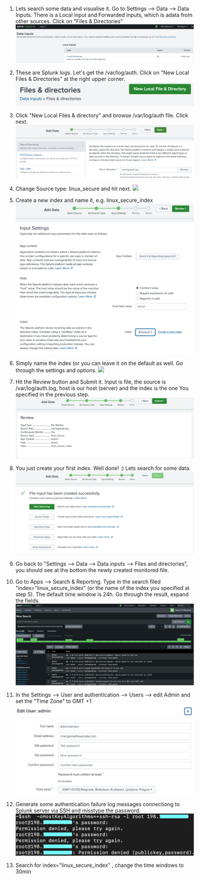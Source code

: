 1. Lets search some data and visualise it. Go to Settings --> Data --> Data Inputs. There is a Local input and Forwarded inputs, which is adata from other sources. Click on "Files & Directories"
![](attachments/datainput_files_and_directories.png)

2. These are Splunk logs. Let's get the /var/log/auth. Click on "New Local Files & Directories" at the right upper corner.
![](attachments/new_local_files.png)

3. Click "New Local Files & directory" and browse /var/log/auth file. Click next.
![](attachments/varlogauth.png)

4. Change Source type: linux_secure and hit next.
![](attachments/linux_secure)

5. Create a new index and name it, e.g. linux_secure_index
![](attachments/create_new_index.png)

6. Simply name the index (or you can leave it on the default as well. Go through the settings and options.
![](attachments/linux_secure_index)

7. Hit the Review button and Submit it. Input is file, the source is /var/log/auth.log, host is our host (server) and the index is the one You specified in the previous step.
![](attachments/review.png)

8. You just create your first index. Well done! :) Lets search for some data.
![](attachments/file_input_created.png)

9. Go back to "Settings --> Data --> Data inputs --> Files and directories", you should see at the bottom the newly created monitored file.

10. Go to Apps --> Search & Reporting. Type in the search filed "index="linux_secure_index" (or the name of the index you specified at step 5). The default time window is 24h. Go through the result, expand the fields.
![](attachments/search01.png)

11. In the Settings --> User and authentication --> Users --> edit Admin and set the "Time Zone" to GMT +1
![](attachments/admin_timezone.png)

12. Generate some authentication failure log messages connectiong to Splunk server via SSH and misstype the password.
![](attachments/failed_ssh.png)

13. Search for index="linux_secure_index" , change the time windows to 30min

